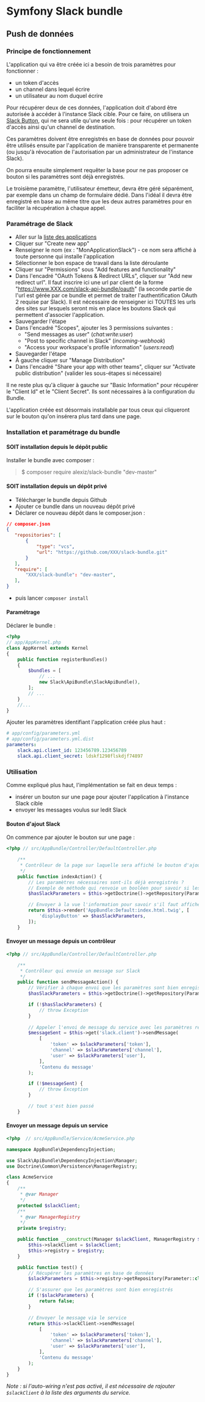 # Symfony Slack bundle

## Push de données

### Principe de fonctionnement

L'application qui va être créée ici a besoin de trois paramètres pour fonctionner :
  - un token d'accès
  - un channel dans lequel écrire
  - un utilisateur au nom duquel écrire
 
Pour récupérer deux de ces données, l'application doit d'abord être autorisée à accéder à l'instance Slack cible. Pour ce faire, on utilisera un [Slack Button](https://api.slack.com/docs/slack-button), qui ne sera utile qu'une seule fois : pour récupérer un token d'accès ainsi qu'un channel de destination.

Ces paramètres doivent être enregistrés en base de données pour pouvoir être utilisés ensuite par l'application de manière transparente et permanente (ou jusqu'à révocation de l'autorisation par un administrateur de l'instance Slack).

On pourra ensuite simplement requêter la base pour ne pas proposer ce bouton si les paramètres sont déjà enregistrés.

Le troisième paramètre, l'utilisateur émetteur, devra être géré séparément, par exemple dans un champ de formulaire dédié. Dans l'idéal il devra être enregistré en base au même titre que les deux autres paramètres pour en faciliter la récupération à chaque appel.

### Paramétrage de Slack

 - Aller sur la [liste des applications](https://api.slack.com/apps)
 - Cliquer sur "Create new app"
 - Renseigner le nom (ex : "MonApplicationSlack") - ce nom sera affiché à toute personne qui installe l'application
 - Sélectionner le bon espace de travail dans la liste déroulante
 - Cliquer sur "Permissions" sous "Add features and functionality"
 - Dans l'encadré "OAuth Tokens & Redirect URLs", cliquer sur "Add new redirect url". Il faut inscrire ici une url par client de la forme "https://www.XXX.com/slack-api-bundle/oauth" (la seconde partie de l'url est gérée par ce bundle et permet de traiter l'authentification OAuth 2 requise par Slack). Il est nécessaire de renseigner ici TOUTES les urls des sites sur lesquels seront mis en place les boutons Slack qui permettent d'associer l'application.
 - Sauvegarder l'étape
 - Dans l'encadré "Scopes", ajouter les 3 permissions suivantes :
    - "Send messages as user" (_chat:write:user_)
    - "Post to specific channel in Slack" (_incoming-webhook_)
    - "Access your workspace's profile information" (_users:read_)
 - Sauvegarder l'étape
 - À gauche cliquer sur "Manage Distribution"
 - Dans l'encadré "Share your app with other teams", cliquer sur "Activate public distribution" (valider les sous-étapes si nécessaire)

Il ne reste plus qu'à cliquer à gauche sur "Basic Information" pour récupérer le "Client Id" et le "Client Secret". Ils sont nécessaires à la configuration du Bundle. 
 
 L'application créée est désormais installable par tous ceux qui cliqueront sur le bouton qu'on insérera plus tard dans une page.


### Installation et paramétrage du bundle

#### SOIT installation depuis le dépôt public
Installer le bundle avec composer :
> $ composer require alexiz/slack-bundle "dev-master"


#### SOIT installation depuis un dépôt privé
 - Télécharger le bundle depuis Github
 - Ajouter ce bundle dans un nouveau dépôt privé
 - Déclarer ce nouveau dépôt dans le composer.json :
 ```JSON
// composer.json
{
    "repositories": [
        {
            "type": "vcs",
            "url": "https://github.com/XXX/slack-bundle.git"
        }
    ],
    "require": [
        "XXX/slack-bundle": "dev-master",
    ],
}
 ```
  - puis lancer `composer install`


#### Paramétrage

Déclarer le bundle :
```PHP
<?php
// app/AppKernel.php
class AppKernel extends Kernel
{
    public function registerBundles()
    {
        $bundles = [
            // ...
            new Slack\ApiBundle\SlackApiBundle(),
        ];
        // ...
    }
    //...
}
```

Ajouter les paramètres identifiant l'application créée plus haut :

```YAML
# app/config/parameters.yml
# app/config/parameters.yml.dist
parameters:
    slack.api.client_id: 123456789.123456789
    slack.api.client_secret: ldskf1298flskdjf74897
```


### Utilisation

Comme expliqué plus haut, l'implémentation se fait en deux temps :
  - insérer un bouton sur une page pour ajouter l'application à l'instance Slack cible
  - envoyer les messages voulus sur ledit Slack

#### Bouton d'ajout Slack

On commence par ajouter le bouton sur une page :

```PHP
<?php // src/AppBundle/Controller/DefaultController.php

    /**
     * Contrôleur de la page sur laquelle sera affiché le bouton d'ajout à Slack
     */
    public function indexAction() {
        // Les paramètres nécessaires sont-ils déjà enregistrés ?
        // Exemple de méthode qui renvoie un booléen pour savoir si les valeurs des 3 paramètres sont nulles ou non
        $hasSlackParameters = $this->getDoctrine()->getRepository(Parameter::class)->hasSlackParameters();

        // Envoyer à la vue l'information pour savoir s'il faut afficher ou non le bouton d'ajout à Slack
        return $this->render('AppBundle:Default:index.html.twig', [
            'displayButton' => $hasSlackParameters,
        ]);
    }
```


#### Envoyer un message depuis un contrôleur

```PHP
<?php // src/AppBundle/Controller/DefaultController.php

    /**
     * Contrôleur qui envoie un message sur Slack
     */
    public function sendMessageAction() {
        // Vérifier à chaque envoi que les paramètres sont bien enregistrés 
        $hasSlackParameters = $this->getDoctrine()->getRepository(Parameter::class)->hasSlackParameters();

        if (!$hasSlackParameters) {
            // throw Exception
        }
        
        // Appeler l'envoi de message du service avec les paramètres récupérés
        $messageSent = $this->get('slack.client')->sendMessage(
            [
                'token' => $slackParameters['token'],
                'channel' => $slackParameters['channel'],
                'user' => $slackParameters['user'],
            ], 
            'Contenu du message'
        );

        if (!$messageSent) {
            // throw Exception
        }

        // tout s'est bien passé
    }
```


#### Envoyer un message depuis un service

```PHP
<?php  // src/AppBundle/Service/AcmeService.php

namespace AppBundle\DependencyInjection;

use Slack\ApiBundle\DependencyInjection\Manager;
use Doctrine\Common\Persistence\ManagerRegistry;

class AcmeService
{
    /**
     * @var Manager
     */
    protected $slackClient;
    /**
     * @var ManagerRegistry
     */
    private $registry;

    public function __construct(Manager $slackClient, ManagerRegistry $registry) {
        $this->slackClient = $slackClient;
        $this->registry = $registry;
    }

    public function test() {
        // Récupérer les paramètres en base de données
        $slackParameters = $this->registry->getRepository(Parameter::class)->getSlackParameters();

        // S'assurer que les paramètres sont bien enregistrés
        if (!$slackParameters) {
            return false;
        }

        // Envoyer le message via le service
        return $this->slackClient->sendMessage(
            [
                'token' => $slackParameters['token'],
                'channel' => $slackParameters['channel'],
                'user' => $slackParameters['user'],
            ], 
            'Contenu du message'
        );
    }
}
```

_Note : si l'auto-wiring n'est pas activé, il est nécessaire de rajouter `$slackClient` à la liste des arguments du service._